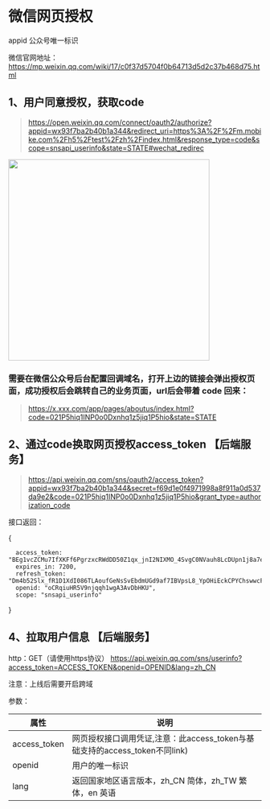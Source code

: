 # 微信网页授权

appid    公众号唯一标识

微信官网地址：https://mp.weixin.qq.com/wiki/17/c0f37d5704f0b64713d5d2c37b468d75.html

## 1、用户同意授权，获取code


> https://open.weixin.qq.com/connect/oauth2/authorize?appid=wx93f7ba2b40b1a344&redirect_uri=https%3A%2F%2Fm.mobike.com%2Fh5%2Ftest%2Fzh%2Findex.html&response_type=code&scope=snsapi_userinfo&state=STATE#wechat_redirec

<img style=" width: 400px; height: 400px;" src="/images/WechatIMG220.png">

### 需要在微信公众号后台配置回调域名，打开上边的链接会弹出授权页面，成功授权后会跳转自己的业务页面，url后会带着 code 回来：

>https://x.xxx.com/app/pages/aboutus/index.html?code=021P5hiq1INP0o0Dxnhq1z5jiq1P5hio&state=STATE

## 2、通过code换取网页授权access_token   【后端服务】

>https://api.weixin.qq.com/sns/oauth2/access_token?appid=wx93f7ba2b40b1a344&secret=f69d1e0f4971998a8f911a0d537da9e2&code=021P5hiq1INP0o0Dxnhq1z5jiq1P5hio&grant_type=authorization_code

接口返回：



{

      access_token: "BEg1vcZCMu7IfXKFf6PgrzxcRWdDD50Z1qx_jnI2NIXMO_4SvgC0NVauh8LcDUpn1j8a7erDbW1I4SC1PNfN2a_I0SR1vmyrFLmCTYgncnc",
      expires_in: 7200,
      refresh_token: "Dm4b52Slx_fR1D1XdI086TLAoufGeNsSvEbdmUGd9af7IBVpsL8_YpOHiEckCPYChswwcF_INqY_kIXPQmWQSwT88ebSadZGoMbnXB4UJic",
      openid: "oCRqiuHR5V9njqqh1wgA3AvDbHKU",
      scope: "snsapi_userinfo"
}

## 4、拉取用户信息  【后端服务】

http：GET（请使用https协议）
https://api.weixin.qq.com/sns/userinfo?access_token=ACCESS_TOKEN&openid=OPENID&lang=zh_CN

注意：上线后需要开启跨域

参数：

| 属性 | 说明  |
| --- | --- |
| access_token | 网页授权接口调用凭证,注意：此access_token与基础支持的access_token不同link) |
| openid | 用户的唯一标识|
|lang | 返回国家地区语言版本，zh_CN 简体，zh_TW 繁体，en 英语|


